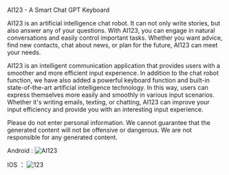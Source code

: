 AI123 - A Smart Chat GPT Keyboard

AI123 is an artificial intelligence chat robot. It can not only write stories, but also answer any of your questions. With AI123, you can engage in natural conversations and easily control important tasks. Whether you want advice, find new contacts, chat about news, or plan for the future, AI123 can meet your needs.

AI123 is an intelligent communication application that provides users with a smoother and more efficient input experience. In addition to the chat robot function, we have also added a powerful keyboard function and built-in state-of-the-art artificial intelligence technology. In this way, users can express themselves more easily and smoothly in various input scenarios. Whether it's writing emails, texting, or chatting, AI123 can improve your input efficiency and provide you with an interesting input experience.

Please do not enter personal information. We cannot guarantee that the generated content will not be offensive or dangerous. We are not responsible for any generated content.

Android : ![AI123](https://play.google.com/store/apps/details?id=com.lv.chatgpt)

IOS ： ![123](https://apps.apple.com/us/app/ai123/id6446168541)
